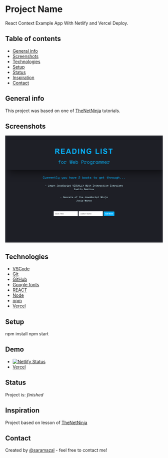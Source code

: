 # Project Name
React Context Example App With Netlify and Vercel Deploy.

## Table of contents
* [General info](#general-info)
* [Screenshots](#screenshots)
* [Technologies](#technologies)
* [Setup](#setup)
* [Status](#status)
* [Inspiration](#inspiration)
* [Contact](#contact)

## General info
This project was based on one of [TheNetNinja](https://www.youtube.com/c/TheNetNinja/featured) tutorials. 

## Screenshots
![reading-list-react-context-example](https://github.com/saramazal/react-context-example/blob/main/react-context-book-list.png)

## Technologies
* [VSCode](https://code.visualstudio.com/)
* [Git](https://git-scm.com/)
* [GitHub](https://github.com/)
* [Google fonts](https://fonts.google.com/)
* [REACT](https://reactjs.org/docs/getting-started.html/)
* [Node](https://nodejs.org/en/)
* [npm](https://www.npmjs.com/)
* [Vercel](https://vercel.com/dashboard)

## Setup
npm install
npm start

## Demo
* [![Netlify Status](https://api.netlify.com/api/v1/badges/cd5f5ddc-0ba9-49be-a0dd-722745fb649f/deploy-status)](https://app.netlify.com/sites/react-reducer-booklist/deploys)
* [Vercel](https://react-context-example-iota.vercel.app/)


## Status
Project is:  _finished_

## Inspiration
Project based on lesson of [TheNetNinja](https://www.youtube.com/c/TheNetNinja/featured)


## Contact 
Created by [@saramazal](https://github.com/saramazal/) - feel free to contact me!
